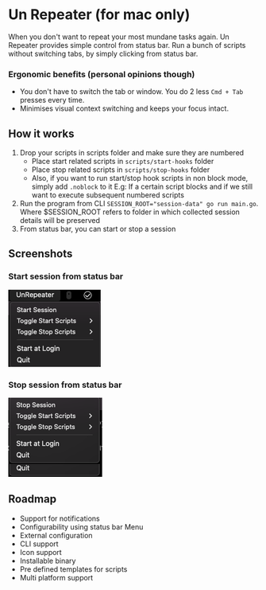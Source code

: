 # Un Repeater (for mac only)

When you don't want to repeat your most mundane tasks again. Un Repeater provides simple control from status bar.
Run a bunch of scripts without switching tabs, by simply clicking from status bar.

### Ergonomic benefits (personal opinions though)
- You don't have to switch the tab or window. You do 2 less `Cmd + Tab` presses every time.
- Minimises visual context switching and keeps your focus intact.

## How it works
1. Drop your scripts in scripts folder and make sure they are numbered
    - Place start related scripts in `scripts/start-hooks` folder
    - Place stop related scripts in `scripts/stop-hooks` folder
    - Also, if you want to run start/stop hook scripts in non block mode, simply add `.noblock` to it
        E.g: If a certain script blocks and if we still want to execute subsequent numbered scripts
2. Run the program from CLI `SESSION_ROOT="session-data" go run main.go`. Where $SESSION_ROOT refers to folder in which collected session details will be preserved
3. From status bar, you can start or stop a session

## Screenshots

### Start session from status bar
![Start Session](./start-session.png)

### Stop session from status bar
![Stop Session](./stop-session.png)

## Roadmap
- Support for notifications
- Configurability using status bar Menu
- External configuration
- CLI support
- Icon support
- Installable binary
- Pre defined templates for scripts
- Multi platform support
